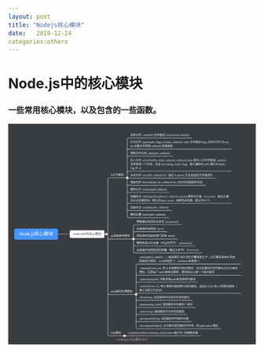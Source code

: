 ```yaml
---
layout: post
title: "Nodejs核心模块"
date:   2019-12-24
categories:others
---
```


# Node.js中的核心模块
### 一些常用核心模块，以及包含的一些函数。

![核心模块](/assets/Node.js核心模块.png)
